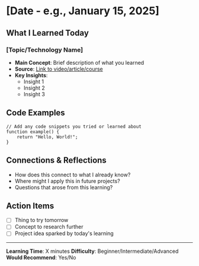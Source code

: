 # [Date - e.g., January 15, 2025]

## What I Learned Today

### [Topic/Technology Name]
- **Main Concept**: Brief description of what you learned
- **Source**: [Link to video/article/course](URL)
- **Key Insights**:
  - Insight 1
  - Insight 2
  - Insight 3

## Code Examples

```language
// Add any code snippets you tried or learned about
function example() {
    return "Hello, World!";
}
```

## Connections & Reflections

- How does this connect to what I already know?
- Where might I apply this in future projects?
- Questions that arose from this learning?

## Action Items

- [ ] Thing to try tomorrow
- [ ] Concept to research further
- [ ] Project idea sparked by today's learning

---
**Learning Time**: X minutes
**Difficulty**: Beginner/Intermediate/Advanced
**Would Recommend**: Yes/No
